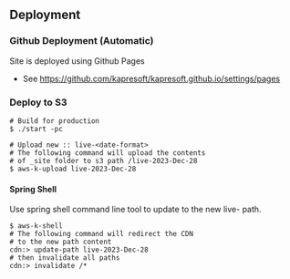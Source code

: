 ## Deployment

### Github Deployment (Automatic)

Site is deployed using Github Pages
- See https://github.com/kapresoft/kapresoft.github.io/settings/pages

### Deploy to S3

```shell
# Build for production
$ ./start -pc

# Upload new :: live-<date-format>
# The following command will upload the contents 
# of _site folder to s3 path /live-2023-Dec-28
$ aws-k-upload live-2023-Dec-28
```

#### Spring Shell

Use spring shell command line tool to update to the new live-<date-format> path.

```shell
$ aws-k-shell
# The following command will redirect the CDN 
# to the new path content
cdn:> update-path live-2023-Dec-28
# then invalidate all paths
cdn:> invalidate /*
```

